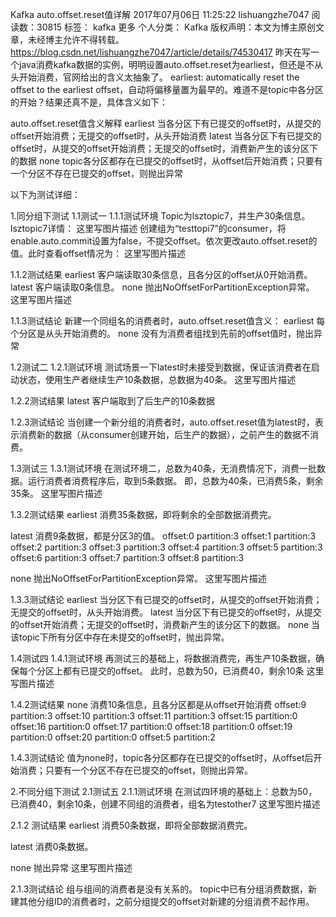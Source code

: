 Kafka auto.offset.reset值详解
2017年07月06日 11:25:22 lishuangzhe7047 阅读数：30815 标签： kafka  更多
个人分类： Kafka
版权声明：本文为博主原创文章，未经博主允许不得转载。	https://blog.csdn.net/lishuangzhe7047/article/details/74530417
昨天在写一个java消费kafka数据的实例，明明设置auto.offset.reset为earliest，但还是不从头开始消费，官网给出的含义太抽象了。 
earliest: automatically reset the offset to the earliest offset，自动将偏移量置为最早的。难道不是topic中各分区的开始？结果还真不是，具体含义如下：

auto.offset.reset值含义解释
earliest 
当各分区下有已提交的offset时，从提交的offset开始消费；无提交的offset时，从头开始消费 
latest 
当各分区下有已提交的offset时，从提交的offset开始消费；无提交的offset时，消费新产生的该分区下的数据 
none 
topic各分区都存在已提交的offset时，从offset后开始消费；只要有一个分区不存在已提交的offset，则抛出异常

以下为测试详细：

1.同分组下测试
1.1测试一
1.1.1测试环境
Topic为lsztopic7，并生产30条信息。lsztopic7详情： 
这里写图片描述
创建组为“testtopi7”的consumer，将enable.auto.commit设置为false，不提交offset。依次更改auto.offset.reset的值。此时查看offset情况为： 
这里写图片描述

1.1.2测试结果
earliest 
客户端读取30条信息，且各分区的offset从0开始消费。 
latest 
客户端读取0条信息。 
none 
抛出NoOffsetForPartitionException异常。 
这里写图片描述

1.1.3测试结论
新建一个同组名的消费者时，auto.offset.reset值含义： 
earliest 每个分区是从头开始消费的。 
none 没有为消费者组找到先前的offset值时，抛出异常

1.2测试二
1.2.1测试环境
测试场景一下latest时未接受到数据，保证该消费者在启动状态，使用生产者继续生产10条数据，总数据为40条。 
这里写图片描述

1.2.2测试结果
latest 
客户端取到了后生产的10条数据

1.2.3测试结论
当创建一个新分组的消费者时，auto.offset.reset值为latest时，表示消费新的数据（从consumer创建开始，后生产的数据），之前产生的数据不消费。

1.3测试三
1.3.1测试环境
在测试环境二，总数为40条，无消费情况下，消费一批数据。运行消费者消费程序后，取到5条数据。 
即，总数为40条，已消费5条，剩余35条。 
这里写图片描述

1.3.2测试结果
earliest 
消费35条数据，即将剩余的全部数据消费完。

latest 
消费9条数据，都是分区3的值。 
offset:0 partition:3 
offset:1 partition:3 
offset:2 partition:3 
offset:3 partition:3 
offset:4 partition:3 
offset:5 partition:3 
offset:6 partition:3 
offset:7 partition:3 
offset:8 partition:3

none 
抛出NoOffsetForPartitionException异常。 
这里写图片描述

1.3.3测试结论
earliest 当分区下有已提交的offset时，从提交的offset开始消费；无提交的offset时，从头开始消费。 
latest 当分区下有已提交的offset时，从提交的offset开始消费；无提交的offset时，消费新产生的该分区下的数据。 
none 当该topic下所有分区中存在未提交的offset时，抛出异常。

1.4测试四
1.4.1测试环境
再测试三的基础上，将数据消费完，再生产10条数据，确保每个分区上都有已提交的offset。 
此时，总数为50，已消费40，剩余10条 
这里写图片描述

1.4.2测试结果
none 
消费10条信息，且各分区都是从offset开始消费 
offset:9 partition:3 
offset:10 partition:3 
offset:11 partition:3 
offset:15 partition:0 
offset:16 partition:0 
offset:17 partition:0 
offset:18 partition:0 
offset:19 partition:0 
offset:20 partition:0 
offset:5 partition:2

1.4.3测试结论
值为none时，topic各分区都存在已提交的offset时，从offset后开始消费；只要有一个分区不存在已提交的offset，则抛出异常。

2.不同分组下测试
2.1测试五
2.1.1测试环境
在测试四环境的基础上：总数为50，已消费40，剩余10条，创建不同组的消费者，组名为testother7 
这里写图片描述

2.1.2 测试结果
earliest 
消费50条数据，即将全部数据消费完。

latest 
消费0条数据。

none 
抛出异常 
这里写图片描述

2.1.3测试结论
组与组间的消费者是没有关系的。 
topic中已有分组消费数据，新建其他分组ID的消费者时，之前分组提交的offset对新建的分组消费不起作用。
